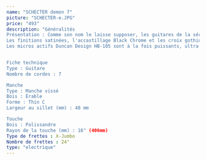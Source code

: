 ```yaml
---
name: "SCHECTER demon 7"
picture: "SCHECTER-e.JPG" 
price: "493"
description: "Généralités
Présentation : Comme son nom le laisse supposer, les guitares de la série Demon sont des instruments orientés Metal. 
Les finitions satinées, l'accastillage Black Chrome et les croix gothiques en guise de repères de manche confortent dès le premier coup d'œil cette intuition.
Les micros actifs Duncan Design HB-105 sont à la fois puissants, ultra réactifs, et extrêmement silencieux. La bande passante est très large ce qui est idéal pour qui souhaite sculpter le signal afin d'obtenir d'énormes distorsions.


Fiche technique
Type : Guitare
Nombre de cordes : 7

Manche
Type : Manche vissé
Bois : Érable
Forme : Thin C
Largeur au sillet (mm) : 48 mm

Touche
Bois : Palissandre
Rayon de la touche (mm) : 16" (406mm)
Type de frettes : X-Jumbo
Nombre de frettes : 24"
type: "electrique"
---
```

